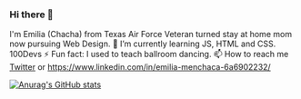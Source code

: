 ### Hi there 👋 

I'm Emilia (Chacha) from Texas
Air Force Veteran turned stay at home mom now pursuing Web Design.
🌱 I’m currently learning JS, HTML and CSS. 100Devs
⚡ Fun fact: I used to teach ballroom dancing.
📫 How to reach me <a href="https://twitter.com/ChachaSmalls22">Twitter</a> or https://www.linkedin.com/in/emilia-menchaca-6a6902232/

[![Anurag's GitHub stats](https://github-readme-stats.vercel.app/api?username=ChachaSmalls)](https://github.com/anuraghazra/github-readme-stats)
